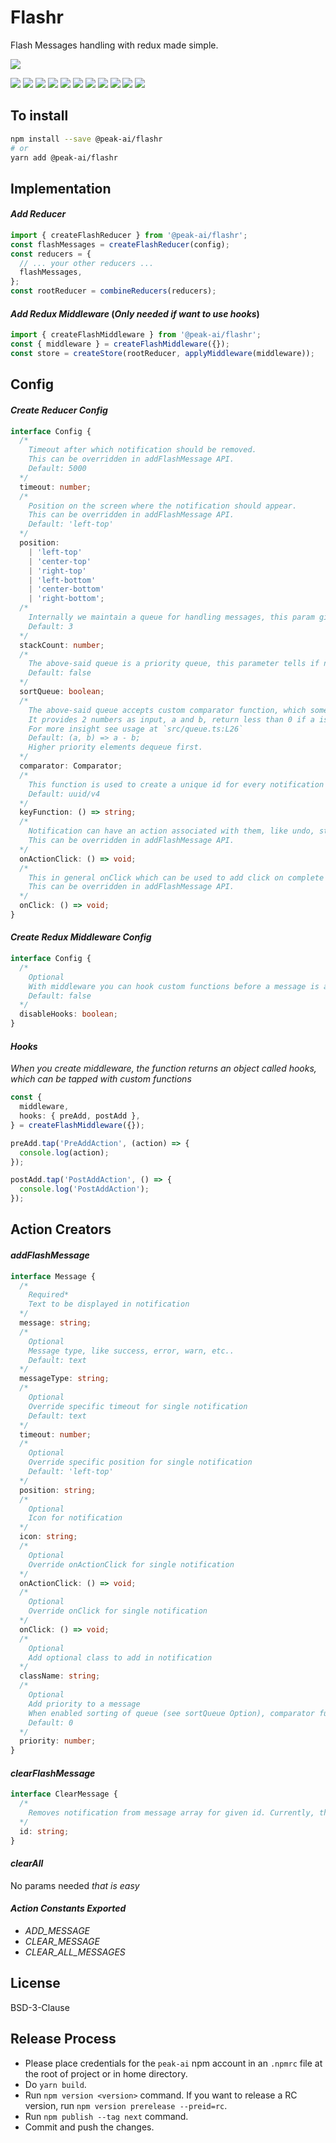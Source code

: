 # Flashr

Flash Messages handling with redux made simple.

![](https://nodeico.herokuapp.com/@peak-ai/flashr.svg)

![](https://img.shields.io/badge/PRs-welcome-brightgreen.svg?style=flat)
![](https://img.shields.io/librariesio/release/npm/@peak-ai/flashr)
![](https://img.shields.io/bundlephobia/minzip/@peak-ai/flashr)
![](https://img.shields.io/npm/dw/@peak-ai/flashr)
![](https://img.shields.io/github/issues/peak-ai/flashr)
![](https://img.shields.io/github/license/peak-ai/flashr)
![](https://img.shields.io/npm/v/@peak-ai/flashr)
![](https://img.shields.io/github/contributors/peak-ai/flashr)
![](https://img.shields.io/github/languages/top/peak-ai/flashr)
![](https://img.shields.io/snyk/vulnerabilities/npm/@peak-ai/flashr)
![](https://img.shields.io/github/workflow/status/peak-ai/flashr/Lint%20and%20Build)

## To install

```bash
npm install --save @peak-ai/flashr
# or
yarn add @peak-ai/flashr
```

## Implementation

#### _Add Reducer_

```js
import { createFlashReducer } from '@peak-ai/flashr';
const flashMessages = createFlashReducer(config);
const reducers = {
  // ... your other reducers ...
  flashMessages,
};
const rootReducer = combineReducers(reducers);
```

#### _Add Redux Middleware_ (_Only needed if want to use hooks_)

```js
import { createFlashMiddleware } from '@peak-ai/flashr';
const { middleware } = createFlashMiddleware({});
const store = createStore(rootReducer, applyMiddleware(middleware));
```

## Config

#### _Create Reducer Config_

```typescript
interface Config {
  /*
    Timeout after which notification should be removed.
    This can be overridden in addFlashMessage API.
    Default: 5000
  */
  timeout: number;
  /*
    Position on the screen where the notification should appear.
    This can be overridden in addFlashMessage API.
    Default: 'left-top'
  */
  position:
    | 'left-top'
    | 'center-top'
    | 'right-top'
    | 'left-bottom'
    | 'center-bottom'
    | 'right-bottom';
  /*
    Internally we maintain a queue for handling messages, this param gives only the desired number of messages at any point in time, rest will be available in the queue and added as messages are removed from message array.
    Default: 3
  */
  stackCount: number;
  /*
    The above-said queue is a priority queue, this parameter tells if needs to be sorted.
    Default: false
  */
  sortQueue: boolean;
  /*
    The above-said queue accepts custom comparator function, which somewhat works like Array.prototype.sort's callback function.
    It provides 2 numbers as input, a and b, return less than 0 if a is small || greater than 0 if b is small.
    For more insight see usage at `src/queue.ts:L26`
    Default: (a, b) => a - b; 
    Higher priority elements dequeue first.
  */
  comparator: Comparator;
  /*
    This function is used to create a unique id for every notification object.
    Default: uuid/v4
  */
  keyFunction: () => string;
  /*
    Notification can have an action associated with them, like undo, stop etc...
    This can be overridden in addFlashMessage API.
  */
  onActionClick: () => void;
  /*
    This in general onClick which can be used to add click on complete notification
    This can be overridden in addFlashMessage API.
  */
  onClick: () => void;
}
```

#### _Create Redux Middleware Config_

```typescript
interface Config {
  /*
    Optional
    With middleware you can hook custom functions before a message is added to the queue and after a message is added. this flag is used to disable those hooks.
    Default: false
  */
  disableHooks: boolean;
}
```

#### _Hooks_

_When you create middleware, the function returns an object called hooks, which can be tapped with custom functions_

```typescript
const {
  middleware,
  hooks: { preAdd, postAdd },
} = createFlashMiddleware({});

preAdd.tap('PreAddAction', (action) => {
  console.log(action);
});

postAdd.tap('PostAddAction', () => {
  console.log('PostAddAction');
});
```

## Action Creators

#### _addFlashMessage_

```typescript
interface Message {
  /*
    Required*
    Text to be displayed in notification
  */
  message: string;
  /*
    Optional
    Message type, like success, error, warn, etc..
    Default: text  
  */
  messageType: string;
  /*
    Optional
    Override specific timeout for single notification
    Default: text  
  */
  timeout: number;
  /*
    Optional
    Override specific position for single notification
    Default: 'left-top'  
  */
  position: string;
  /*
    Optional
    Icon for notification
  */
  icon: string;
  /*
    Optional
    Override onActionClick for single notification
  */
  onActionClick: () => void;
  /*
    Optional
    Override onClick for single notification
  */
  onClick: () => void;
  /*
    Optional
    Add optional class to add in notification
  */
  className: string;
  /*
    Optional
    Add priority to a message
    When enabled sorting of queue (see sortQueue Option), comparator function is called, if passed, else use maxComparator function, higher priority elements at first in the queue.
    Default: 0
  */
  priority: number;
}
```

#### _clearFlashMessage_

```typescript
interface ClearMessage {
  /*
    Removes notification from message array for given id. Currently, there is no option to remove messages from the queue, except clearAll.
  */
  id: string;
}
```

#### _clearAll_

No params needed _that is easy_

#### _Action Constants Exported_

- _ADD_MESSAGE_
- _CLEAR_MESSAGE_
- _CLEAR_ALL_MESSAGES_

## License

BSD-3-Clause

## Release Process

- Please place credentials for the `peak-ai` npm account in an `.npmrc` file at the root of project or in home directory.
- Do `yarn build`.
- Run `npm version <version>` command. If you want to release a RC version, run `npm version prerelease --preid=rc`.
- Run `npm publish --tag next` command.
- Commit and push the changes.
